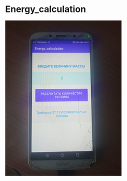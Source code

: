 # Energy_calculation


![](https://github.com/Gladiator24ru/Energy_calculation/blob/master/%D0%94%D0%97%2014.jpg)
